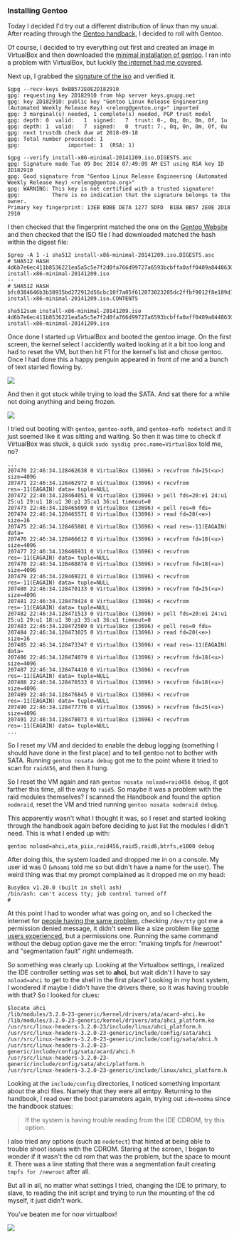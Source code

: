 ### Installing Gentoo

Today I decided I'd try out a different distribution of linux than my 
usual. After reading through the [Gentoo handback], I decided to roll
with Gentoo.

Of course, I decided to try everything out first and created an image 
in VirtualBox and then downloaded the [minimal installation of gentoo].
I ran into a problem with VirtualBox, but luckily [the internet had me covered].

Next up, I grabbed the [signature of the iso] and verified it.

    $gpg --recv-keys 0xBB572E0E2D182910
    gpg: requesting key 2D182910 from hkp server keys.gnupg.net
	gpg: key 2D182910: public key "Gentoo Linux Release Engineering (Automated Weekly Release Key) <releng@gentoo.org>" imported
	gpg: 3 marginal(s) needed, 1 complete(s) needed, PGP trust model
	gpg: depth: 0  valid:   1  signed:   7  trust: 0-, 0q, 0n, 0m, 0f, 1u
	gpg: depth: 1  valid:   7  signed:   0  trust: 7-, 0q, 0n, 0m, 0f, 0u
	gpg: next trustdb check due at 2018-09-18
	gpg: Total number processed: 1
	gpg:               imported: 1  (RSA: 1)

    $gpg --verify install-x86-minimal-20141209.iso.DIGESTS.asc 
	gpg: Signature made Tue 09 Dec 2014 07:49:09 AM EST using RSA key ID 2D182910
	gpg: Good signature from "Gentoo Linux Release Engineering (Automated Weekly Release Key) <releng@gentoo.org>"
	gpg: WARNING: This key is not certified with a trusted signature!
	gpg:          There is no indication that the signature belongs to the owner.
	Primary key fingerprint: 13EB BDBE DE7A 1277 5DFD  B1BA BB57 2E0E 2D18 2910

I then checked that the fingerprint matched the one on the [Gentoo Website] 
and then checked that the ISO file I had downloaded matched the hash within the 
digest file:

	$grep -A 1 -i sha512 install-x86-minimal-20141209.iso.DIGESTS.asc 
	# SHA512 HASH
	4d6b7e6ec411b8536221ea5a5c5e7f2d0fa766d99727a6593bcbffa0aff0409a84486306217a6c208cc8b1504c3088711838fec57e0af2c5338e90978342b7bf  install-x86-minimal-20141209.iso
	--
	# SHA512 HASH
	bfc0384646b3b38935bd272912d56cbc10f7a05f612073023205dc2ffbf9012f8e189d1bc8c7b8afbef92e2bf336cd5e2a0693894775573f11800e7e0a48f90e  install-x86-minimal-20141209.iso.CONTENTS

	sha512sum install-x86-minimal-20141209.iso
	4d6b7e6ec411b8536221ea5a5c5e7f2d0fa766d99727a6593bcbffa0aff0409a84486306217a6c208cc8b1504c3088711838fec57e0af2c5338e90978342b7bf  install-x86-minimal-20141209.iso

Once done I started up VirtualBox and booted the gentoo image. On the first screen,
the kernel select I accidently waited looking at it a bit too long and had to 
reset the VM, but then hit F1 for the kernel's list and chose gentoo. Once I 
had done this a happy penguin appeared in front of me and a bunch of text started
flowing by.

<img src="/images/tech-blog/gentoo-1.png" >

And then it got stuck while trying to load the SATA. And sat there for a while 
not doing anything and being frozen.

<img src="/images/tech-blog/gentoo-frozen.png" >

I tried out booting with `gentoo`, `gentoo-nofb`, and `gentoo-nofb nodetect` and 
it just seemed like it was sitting and waiting. So then it was time to check if
VirtualBox was stuck, a quick `sudo sysdig proc.name=VirtualBox` told me, no?

	...
	207470 22:46:34.128462638 0 VirtualBox (13696) > recvfrom fd=25(<u>) size=4096 
	207471 22:46:34.128462972 0 VirtualBox (13696) < recvfrom res=-11(EAGAIN) data= tuple=NULL 
	207472 22:46:34.128464051 0 VirtualBox (13696) > poll fds=20:e1 24:u1 25:u1 29:u1 18:u1 30:p1 35:u1 36:u1 timeout=0 
	207473 22:46:34.128465099 0 VirtualBox (13696) < poll res=0 fds= 
	207474 22:46:34.128465571 0 VirtualBox (13696) > read fd=20(<e>) size=16 
	207475 22:46:34.128465881 0 VirtualBox (13696) < read res=-11(EAGAIN) data= 
	207476 22:46:34.128466612 0 VirtualBox (13696) > recvfrom fd=18(<u>) size=4096 
	207477 22:46:34.128466931 0 VirtualBox (13696) < recvfrom res=-11(EAGAIN) data= tuple=NULL 
	207478 22:46:34.128468874 0 VirtualBox (13696) > recvfrom fd=18(<u>) size=4096 
	207479 22:46:34.128469221 0 VirtualBox (13696) < recvfrom res=-11(EAGAIN) data= tuple=NULL 
	207480 22:46:34.128470133 0 VirtualBox (13696) > recvfrom fd=25(<u>) size=4096 
	207481 22:46:34.128470424 0 VirtualBox (13696) < recvfrom res=-11(EAGAIN) data= tuple=NULL 
	207482 22:46:34.128471513 0 VirtualBox (13696) > poll fds=20:e1 24:u1 25:u1 29:u1 18:u1 30:p1 35:u1 36:u1 timeout=0 
	207483 22:46:34.128472509 0 VirtualBox (13696) < poll res=0 fds= 
	207484 22:46:34.128473025 0 VirtualBox (13696) > read fd=20(<e>) size=16 
	207485 22:46:34.128473347 0 VirtualBox (13696) < read res=-11(EAGAIN) data= 
	207486 22:46:34.128474079 0 VirtualBox (13696) > recvfrom fd=18(<u>) size=4096 
	207487 22:46:34.128474410 0 VirtualBox (13696) < recvfrom res=-11(EAGAIN) data= tuple=NULL 
	207488 22:46:34.128476533 0 VirtualBox (13696) > recvfrom fd=18(<u>) size=4096 
	207489 22:46:34.128476845 0 VirtualBox (13696) < recvfrom res=-11(EAGAIN) data= tuple=NULL 
	207490 22:46:34.128477776 0 VirtualBox (13696) > recvfrom fd=25(<u>) size=4096 
	207491 22:46:34.128478073 0 VirtualBox (13696) < recvfrom res=-11(EAGAIN) data= tuple=NULL 
	...

So I reset my VM and decided to enable the debug logging (something I should have 
done in the first place) and to tell gentoo not to bother with SATA. Running 
`gentoo nosata debug` got me to the point where it tried to scan for `raid456`,
and then it hung. 

So I reset the VM again and ran `gentoo nosata noload=raid456 debug`, it got 
farther this time, all the way to `raid5`. So maybe it was a problem with the
raid modules themselves? I scanned the Handbook and found the option `nodmraid`, 
reset the VM and tried running `gentoo nosata nodmraid debug`. 

This apparently wasn't what I thought it was, so I reset and started looking through
the handbook again before deciding to just list the modules I didn't need. This 
is what I ended up with:

	gentoo noload=ahci,ata_piix,raid456,raid5,raid6,btrfs,e1000 debug

After doing this, the system loaded and dropped me in on a console. My user id 
was 0 (`whoami` told me so but didn't have a name for the user). The weird thing
was that my prompt complained as it dropped me on my head:

	BusyBox v1.20.0 (built in shell ash)
	/bin/ash: can't access tty; job control turned off
	#

At this point I had to wonder what was going on, and so I checked the internet 
for [people having the same problem], checking `/dev/tty` got me a permission 
denied message, it didn't seem like a size problem like [some users experienced],
but a permissions one. Running the same command without the debug option gave me
the error: "making tmpfs for /newroot" and "segmentation fault" right underneath.

So something was clearly up. Looking at the Virtualbox settings, I realized the 
IDE controller setting was set to **ahci**, but wait didn't I have to say `noload=ahci`
to get to the shell in the first place? Looking in my host system, I wondered if
maybe I didn't have the drivers there, so it was having trouble with that? So 
I looked for clues:

	$locate ahci
	/lib/modules/3.2.0-23-generic/kernel/drivers/ata/acard-ahci.ko
	/lib/modules/3.2.0-23-generic/kernel/drivers/ata/ahci_platform.ko
	/usr/src/linux-headers-3.2.0-23/include/linux/ahci_platform.h
	/usr/src/linux-headers-3.2.0-23-generic/include/config/sata/ahci
	/usr/src/linux-headers-3.2.0-23-generic/include/config/sata/ahci.h
	/usr/src/linux-headers-3.2.0-23-generic/include/config/sata/acard/ahci.h
	/usr/src/linux-headers-3.2.0-23-generic/include/config/sata/ahci/platform.h
	/usr/src/linux-headers-3.2.0-23-generic/include/linux/ahci_platform.h

Looking at the `include/config` directories, I noticed something important about
the ahci files. Namely that they were all emtpy. Returning to the handbook, I 
read over the boot parameters again, trying out `ide=nodma` since the handbook
statues:

<blockquote>
	If the system is having trouble reading from the IDE CDROM, try this option.
</blockquote>

I also tried any options (such as `nodetect`) that hinted at being able to trouble
shoot issues with the CDROM. Staring at the screen, I began to wonder if it wasn't
the cd rom that was the problem, but the space to mount it. There was a line 
stating that there was a segmentation fault creating `tmpfs for /newroot` after 
all.

But all in all, no matter what settings I tried, changing the IDE to primary, to 
slave, to reading the init script and trying to run the mounting of the cd myself,
it just didn't work. 

You've beaten me for now virtualbox!

<img src="/images/tech-blog/gentoo-beaten.png" />










[Gentoo handback]:http://wiki.gentoo.org/wiki/Main_Page
[minimal installation of gentoo]:http://ftp.ucsb.edu/pub/mirrors/linux/gentoo/releases/x86/current-iso/
[the internet had me covered]:http://askubuntu.com/a/220778/254629
[signature of the iso]:http://ftp.ucsb.edu/pub/mirrors/linux/gentoo/releases/x86/current-iso/install-x86-minimal-20141209.iso.DIGESTS.asc
[Gentoo Website]:https://www.gentoo.org/proj/en/releng/
[people having the same problem]:http://www.linuxquestions.org/questions/ubuntu-63/bin-sh-can%27t-access-tty%3B-job-control-turned-off-474493/
[some users experienced]:http://forums.gentoo.org/viewtopic.php?t=152855
[the right architecture for my system]:http://distfiles.gentoo.org/releases/amd64/current-iso/